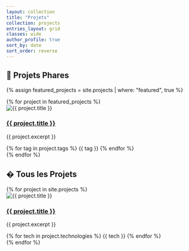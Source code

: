 ```yaml
---
layout: collection
title: "Projets"
collection: projects
entries_layout: grid
classes: wide
author_profile: true
sort_by: date
sort_order: reverse
---
```


## 🚀 Projets Phares

{% assign featured_projects = site.projects | where: "featured", true %}
<div class="projects-grid">
{% for project in featured_projects %}
  <div class="project-card">
    <img src="{{ project.header.image | default: '/assets/images/default-project.jpg' }}" alt="{{ project.title }}">
    <h3><a href="{{ project.url }}">{{ project.title }}</a></h3>
    <p class="project-excerpt">{{ project.excerpt }}</p>
    <div class="project-tags">
      {% for tag in project.tags %}
        <span class="tag">{{ tag }}</span>
      {% endfor %}
    </div>
  </div>
{% endfor %}
</div>

## � Tous les Projets

<div class="projects-grid">
{% for project in site.projects %}
  <div class="project-card">
    <img src="{{ project.header.image | default: '/assets/images/default-project.jpg' }}" alt="{{ project.title }}">
    <h3><a href="{{ project.url }}">{{ project.title }}</a></h3>
    <p class="project-excerpt">{{ project.excerpt }}</p>
    <div class="project-tech">
      {% for tech in project.technologies %}
        <span class="tech-tag">{{ tech }}</span>
      {% endfor %}
    </div>
  </div>
{% endfor %}
</div>